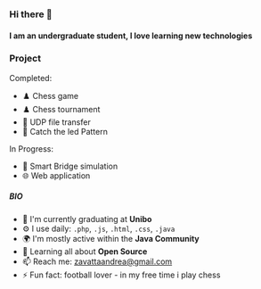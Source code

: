 ### Hi there 👋

#### I am an undergraduate student, I love learning new technologies

### Project
Completed:
-  ♟️ Chess game                
-  ♟️ Chess tournament
-  📁 UDP file transfer
-  🤖 Catch the led Pattern
  
In Progress:
-  🤖 Smart Bridge simulation 
-  🌐 Web application

##### BIO

- 🏢 I'm currently graduating at **Unibo**
- ⚙️ I use daily: `.php`, `.js`, `.html`, `.css`, `.java`
- 🌍 I'm mostly active within the **Java Community**
- 🌱 Learning all about **Open Source**
- 📫 Reach me: zavattaandrea@gmail.com
- ⚡️ Fun fact: football lover - in my free time i play chess
